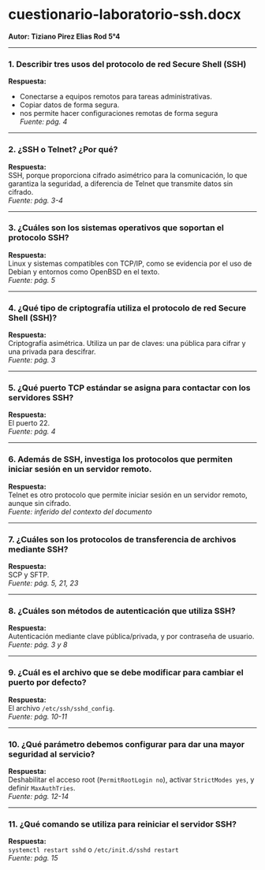 # cuestionario-laboratorio-ssh.docx

**Autor: Tiziano Pirez Elias Rod 5°4**

---

### 1. Describir tres usos del protocolo de red Secure Shell (SSH)  
**Respuesta:**  
- Conectarse a equipos remotos para tareas administrativas.  
- Copiar datos de forma segura.  
- nos permite hacer configuraciones remotas de forma segura  
*Fuente: pág. 4*

---

### 2. ¿SSH o Telnet? ¿Por qué?  
**Respuesta:**  
SSH, porque proporciona cifrado asimétrico para la comunicación, lo que garantiza la seguridad, a diferencia de Telnet que transmite datos sin cifrado.  
*Fuente: pág. 3-4*

---

### 3. ¿Cuáles son los sistemas operativos que soportan el protocolo SSH?  
**Respuesta:**  
Linux y sistemas compatibles con TCP/IP, como se evidencia por el uso de Debian y entornos como OpenBSD en el texto.  
*Fuente: pág. 5*

---

### 4. ¿Qué tipo de criptografía utiliza el protocolo de red Secure Shell (SSH)?  
**Respuesta:**  
Criptografía asimétrica. Utiliza un par de claves: una pública para cifrar y una privada para descifrar.  
*Fuente: pág. 3*

---

### 5. ¿Qué puerto TCP estándar se asigna para contactar con los servidores SSH?  
**Respuesta:**  
El puerto 22.  
*Fuente: pág. 4*

---

### 6. Además de SSH, investiga los protocolos que permiten iniciar sesión en un servidor remoto.  
**Respuesta:**  
Telnet es otro protocolo que permite iniciar sesión en un servidor remoto, aunque sin cifrado.  
*Fuente: inferido del contexto del documento*

---

### 7. ¿Cuáles son los protocolos de transferencia de archivos mediante SSH?  
**Respuesta:**  
SCP y SFTP.  
*Fuente: pág. 5, 21, 23*

---

### 8. ¿Cuáles son métodos de autenticación que utiliza SSH?  
**Respuesta:**  
Autenticación mediante clave pública/privada, y por contraseña de usuario.  
*Fuente: pág. 3 y 8*

---

### 9. ¿Cuál es el archivo que se debe modificar para cambiar el puerto por defecto?  
**Respuesta:**  
El archivo `/etc/ssh/sshd_config`.  
*Fuente: pág. 10-11*

---

### 10. ¿Qué parámetro debemos configurar para dar una mayor seguridad al servicio?  
**Respuesta:**  
Deshabilitar el acceso root (`PermitRootLogin no`), activar `StrictModes yes`, y definir `MaxAuthTries`.  
*Fuente: pág. 12-14*

---

### 11. ¿Qué comando se utiliza para reiniciar el servidor SSH?  
**Respuesta:**  
`systemctl restart sshd` o `/etc/init.d/sshd restart`  
*Fuente: pág. 15*
